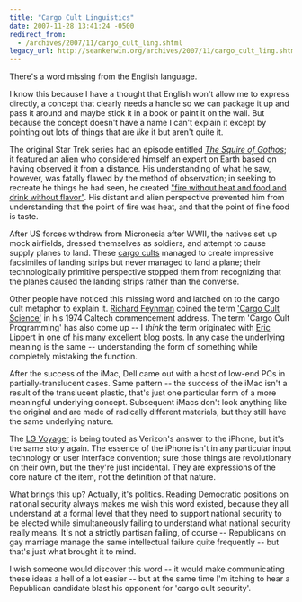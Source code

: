 ```yaml
---
title: "Cargo Cult Linguistics"
date: 2007-11-28 13:41:24 -0500
redirect_from:
  - /archives/2007/11/cargo_cult_ling.shtml
legacy_url: http://seankerwin.org/archives/2007/11/cargo_cult_ling.shtml
---
```

There's a word missing from the English language.

I know this because I have a thought that English won't allow me to express directly, a concept that clearly needs a handle so we can package it up and pass it around and maybe stick it in a book or paint it on the wall.  But because the concept doesn't have a name I can't explain it except by pointing out lots of things that are *like* it but aren't quite it.

The original Star Trek series had an episode entitled [*The Squire of Gothos*](http://en.wikipedia.org/wiki/The_Squire_of_Gothos); it featured an alien who considered himself an expert on Earth based on having observed it from a distance.  His understanding of what he saw, however, was fatally flawed by the method of observation; in seeking to recreate he things he had seen, he created ["fire without heat and food and drink without flavor"](http://memory-alpha.org/en/wiki/The_Squire_of_Gothos).  His distant and alien perspective prevented him from understanding that the point of fire was heat, and that the point of fine food is taste.

After US forces withdrew from Micronesia after WWII, the natives set up mock airfields, dressed themselves as soldiers, and attempt to cause supply planes to land.  These [cargo cults](http://en.wikipedia.org/wiki/Cargo_cult) managed to create impressive facsimiles of landing strips but never managed to land a plane; their technologically primitive perspective stopped them from recognizing that the planes caused the landing strips rather than the converse.

Other people have noticed this missing word and latched on to the cargo cult metaphor to explain it.  [Richard Feynman](http://en.wikipedia.org/wiki/Richard_Feynman) coined the term ['Cargo Cult Science'](http://wwwcdf.pd.infn.it/~loreti/science.html) in his 1974 Caltech commencement address.  The term 'Cargo Cult Programming' has also come up -- I *think* the term originated with [Eric Lippert](http://blogs.msdn.com/ericlippert/about.aspx) in [one of his many excellent blog posts](http://blogs.msdn.com/ericlippert/archive/2004/03/01/syntax-semantics-micronesian-cults-and-novice-programmers.aspx).  In any case the underlying meaning is the same -- understanding the form of something while completely mistaking the function.

After the success of the iMac, Dell came out with a host of low-end PCs in partially-translucent cases.  Same pattern -- the success of the iMac isn't a result of the translucent plastic, that's just one particular form of a more meaningful underlying concept.  Subsequent iMacs don't look anything like the original and are made of radically different materials, but they still have the same underlying nature.

The [LG Voyager](http://products.vzw.com/index.aspx?id=rlp&site=next&phone=voyager) is being touted as Verizon's answer to the iPhone, but it's the same story again. The essence of the iPhone isn't in any particular input technology or user interface convention; sure those things are revolutionary on their own, but the they're just incidental.  They are expressions of the core nature of the item, not the definition of that nature.

What brings this up?  Actually, it's politics.  Reading Democratic positions on national security  always makes me wish this word existed, because they all understand at a formal level that they need to support national security to be elected while simultaneously failing to understand what national security really means.  It's not a strictly partisan failing, of course -- Republicans on gay marriage manage the same intellectual failure quite frequently -- but that's just what brought it to mind.

I wish someone would discover this word -- it would make communicating these ideas a hell of a lot easier -- but at the same time I'm itching to hear a Republican candidate blast his opponent for 'cargo cult security'.
